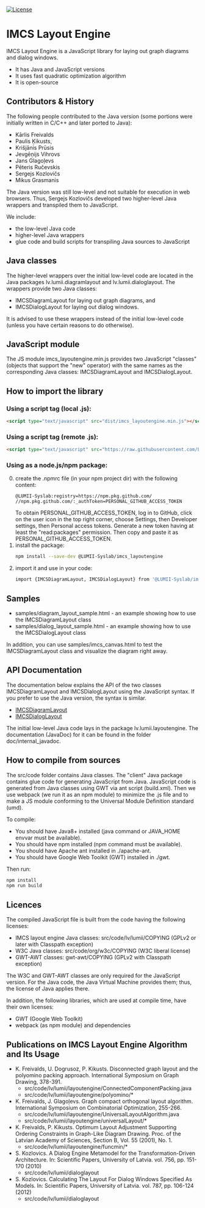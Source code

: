 [![License](https://img.shields.io/badge/license-GPLv2wClasspathException%2BW3C-brightgreen)](https://raw.githubusercontent.com/LUMII-Syslab/imcs_layoutengine/master/imcs_layoutengine.COPYING)

# IMCS Layout Engine
IMCS Layout Engine is a JavaScript library for laying out graph diagrams and dialog windows.

- It has Java and JavaScript versions
- It uses fast quadratic optimization algorithm
- It is open-source

## Contributors & History
The following people contributed to the Java version (some portions were initially written in C/C++ and later ported to Java):
- Kārlis Freivalds
- Paulis Ķikusts,
- Krišjānis Prūsis
- Jevgēņijs Vihrovs
- Jans Glagoļevs
- Pēteris Ručevskis
- Sergejs Kozlovičs
- Mikus Grasmanis

The Java version was still low-level and not suitable for execution in web browsers.
Thus, Sergejs Kozlovičs developed two higher-level Java wrappers and transpiled them to JavaScript.

We include:
- the low-level Java code
- higher-level Java wrappers
- glue code and build scripts for transpiling Java sources to JavaScript

## Java classes
The higher-level wrappers over the initial low-level code are located in the Java packages lv.lumii.diagramlayout and lv.lumii.dialoglayout. The wrappers provide two Java classes:
- IMCSDiagramLayout for laying out graph diagrams, and
- IMCSDialogLayout for laying out dialog windows.
 
It is advised to use these wrappers instead of the initial low-level code (unless you have certain reasons to do otherwise). 

## JavaScript module
The JS module imcs_layoutengine.min.js provides two JavaScript "classes" (objects that support the "new" operator) with the same names as the corresponding Java classes: IMCSDiagramLayout and IMCSDialogLayout.

## How to import the library

### Using a script tag (local .js):
```html
<script type="text/javascript" src="dist/imcs_layoutengine.min.js"></script>
```

### Using a script tag (remote .js):
```html
<script type="text/javascript" src="https://raw.githubusercontent.com/LUMII-Syslab/imcs_layoutengine/master/dist/imcs_layoutengine.min.js"></script>
```

### Using as a node.js/npm package:
  0) create the .npmrc file (in your npm project dir) with the following content:
     ```
     @LUMII-Syslab:registry=https://npm.pkg.github.com/
     //npm.pkg.github.com/:_authToken=PERSONAL_GITHUB_ACCESS_TOKEN
     ```
     To obtain PERSONAL_GITHUB_ACCESS_TOKEN, log in to GitHub, click on the user icon in
     the top right corner, choose Settings, then Developer settings, then Personal access tokens.
     Generate a new token having at least the "read:packages" permission.
     Then copy and paste it as PERSONAL_GITHUB_ACCESS_TOKEN.
  1) install the package:
     ```bash
     npm install --save-dev @LUMII-Syslab/imcs_layoutengine
     ```
  2) import it and use in your code:
     ```bash
     import {IMCSDiagramLayout, IMCSDialogLayout} from '@LUMII-Syslab/imcs_layoutengine';
     ```

## Samples

* samples/diagram_layout_sample.html - an example showing how to use the IMCSDiagramLayout class
* samples/dialog_layout_sample.html - an example showing how to use the IMCSDialogLayout class

In addition, you can use samples/imcs_canvas.html to test the IMCSDiagramLayout class and
visualize the diagram right away.

## API Documentation

The documentation below explains the API of the two classes IMCSDiagramLayout and IMCSDialogLayout using the JavaScript syntax.
If you prefer to use the Java version, the syntax is similar.

* [IMCSDiagramLayout](https://github.com/LUMII-Syslab/imcs_layoutengine/blob/master/doc/IMCSDiagramLayout.md)
* [IMCSDialogLayout](https://github.com/LUMII-Syslab/imcs_layoutengine/blob/master/doc/IMCSDialogLayout.md)

The initial low-level Java code lays in the package lv.lumii.layoutengine. The documentation (JavaDoc) for it can be found in the folder doc/internal\_javadoc.

## How to compile from sources
The src/code folder contains Java classes. 
The "client" Java package contains glue code for generating JavaScript from Java. 
JavaScript code is generated from Java classes using GWT  via ant script (build.xml). Then we use webpack (we run it as an npm module) to minimize
the .js file and to make a JS module conforming to the Universal Module Definition standard (umd).

To compile:
* You should have Java8+ installed (java command or JAVA_HOME envvar must be available).
* You should have npm installed (npm command must be available).
* You should have Apache ant installed in ./apache-ant.
* You should have Google Web Toolkit (GWT) installed in ./gwt.

Then run:
```bash
npm install
npm run build
```

## Licences
The compiled JavaScript file is built from the code having the following licenses:
* IMCS layout engine Java classes: src/code/lv/lumii/COPYING (GPLv2 or later with Classpath exception)
* W3C Java classes: src/code/org/w3c/COPYING (W3C liberal license)
* GWT-AWT classes: gwt-awt/COPYING  (GPLv2 with Classpath exception)

The W3C and GWT-AWT classes are only required for the JavaScript version. For the Java code, the Java Virtual Machine provides them; thus, the license of Java applies there.

In addition, the following libraries, which are used at compile time, have their own licenses:
* GWT (Google Web Toolkit)
* webpack (as npm module) and dependencies

## Publications on IMCS Layout Engine Algorithm and Its Usage

* K. Freivalds, U. Dogrusoz, P. Kikusts. Disconnected graph layout and the polyomino packing approach. International Symposium on Graph Drawing, 378-391.
  - src/code/lv/lumii/layoutengine/ConnectedComponentPacking.java
  - src/code/lv/lumii/layoutengine/polyomino/*
* K. Freivalds, J. Glagoļevs. Graph compact orthogonal layout algorithm. International Symposium on Combinatorial Optimization, 255-266.
  - src/code/lv/lumii/layoutengine/UniversalLayoutAlgorithm.java
  - src/code/lv/lumii/layoutengine/universalLayout/*
* K. Freivalds, P. Kikusts. Optimum Layout Adjustment Supporting Ordering Constraints in Graph-Like Diagram Drawing. Proc. of the Latvian Academy of Sciences, Section B, Vol. 55 (2001), No. 1.
  - src/code/lv/lumii/layoutengine/funcmin/*
* S. Kozlovics. A Dialog Engine Metamodel for the Transformation-Driven Architecture. In: Scientific Papers, University of Latvia. vol. 756, pp. 151-170 (2010)
  - src/code/lv/lumii/dialoglayout
* S. Kozlovics. Calculating The Layout For Dialog Windows Specified As Models. In: Scientific Papers, University of Latvia. vol. 787, pp. 106-124 (2012)
  - src/code/lv/lumii/dialoglayout
